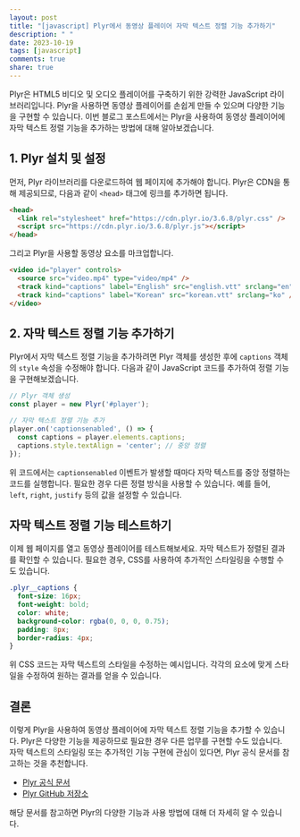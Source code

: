 ```yaml
---
layout: post
title: "[javascript] Plyr에서 동영상 플레이어 자막 텍스트 정렬 기능 추가하기"
description: " "
date: 2023-10-19
tags: [javascript]
comments: true
share: true
---
```


Plyr은 HTML5 비디오 및 오디오 플레이어를 구축하기 위한 강력한 JavaScript 라이브러리입니다. Plyr을 사용하면 동영상 플레이어를 손쉽게 만들 수 있으며 다양한 기능을 구현할 수 있습니다. 이번 블로그 포스트에서는 Plyr을 사용하여 동영상 플레이어에 자막 텍스트 정렬 기능을 추가하는 방법에 대해 알아보겠습니다.

## 1. Plyr 설치 및 설정

먼저, Plyr 라이브러리를 다운로드하여 웹 페이지에 추가해야 합니다. Plyr은 CDN을 통해 제공되므로, 다음과 같이 `<head>` 태그에 링크를 추가하면 됩니다.

```html
<head>
  <link rel="stylesheet" href="https://cdn.plyr.io/3.6.8/plyr.css" />
  <script src="https://cdn.plyr.io/3.6.8/plyr.js"></script>
</head>
```

그리고 Plyr을 사용할 동영상 요소를 마크업합니다.

```html
<video id="player" controls>
  <source src="video.mp4" type="video/mp4" />
  <track kind="captions" label="English" src="english.vtt" srclang="en" default />
  <track kind="captions" label="Korean" src="korean.vtt" srclang="ko" />
</video>
```

## 2. 자막 텍스트 정렬 기능 추가하기

Plyr에서 자막 텍스트 정렬 기능을 추가하려면 Plyr 객체를 생성한 후에 `captions` 객체의 `style` 속성을 수정해야 합니다. 다음과 같이 JavaScript 코드를 추가하여 정렬 기능을 구현해보겠습니다.

```javascript
// Plyr 객체 생성
const player = new Plyr('#player');

// 자막 텍스트 정렬 기능 추가
player.on('captionsenabled', () => {
  const captions = player.elements.captions;
  captions.style.textAlign = 'center'; // 중앙 정렬
});
```

위 코드에서는 `captionsenabled` 이벤트가 발생할 때마다 자막 텍스트를 중앙 정렬하는 코드를 실행합니다. 필요한 경우 다른 정렬 방식을 사용할 수 있습니다. 예를 들어, `left`, `right`, `justify` 등의 값을 설정할 수 있습니다.

## 자막 텍스트 정렬 기능 테스트하기

이제 웹 페이지를 열고 동영상 플레이어를 테스트해보세요. 자막 텍스트가 정렬된 결과를 확인할 수 있습니다. 필요한 경우, CSS를 사용하여 추가적인 스타일링을 수행할 수도 있습니다.

```css
.plyr__captions {
  font-size: 16px;
  font-weight: bold;
  color: white;
  background-color: rgba(0, 0, 0, 0.75);
  padding: 8px;
  border-radius: 4px;
}
```

위 CSS 코드는 자막 텍스트의 스타일을 수정하는 예시입니다. 각각의 요소에 맞게 스타일을 수정하여 원하는 결과를 얻을 수 있습니다.

## 결론

이렇게 Plyr을 사용하여 동영상 플레이어에 자막 텍스트 정렬 기능을 추가할 수 있습니다. Plyr은 다양한 기능을 제공하므로 필요한 경우 다른 업무를 구현할 수도 있습니다. 자막 텍스트의 스타일링 또는 추가적인 기능 구현에 관심이 있다면, Plyr 공식 문서를 참고하는 것을 추천합니다.

- [Plyr 공식 문서](https://plyr.io/)
- [Plyr GitHub 저장소](https://github.com/sampotts/plyr)

해당 문서를 참고하면 Plyr의 다양한 기능과 사용 방법에 대해 더 자세히 알 수 있습니다.